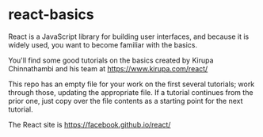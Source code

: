 # react-basics

React is a JavaScript library for building user interfaces, and because it is widely used, you want to become familiar with the basics.

You'll find some good tutorials on the basics created by Kirupa Chinnathambi and his team at https://www.kirupa.com/react/

This repo has an empty file for your work on the first several tutorials;  work through those, updating the appropriate file.  If a tutorial continues from the prior one, just copy over the file contents as a starting point for the next tutorial.





The React site is https://facebook.github.io/react/ 
